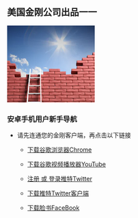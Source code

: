 ## 美国金刚公司出品一一

![image](l-w-s-athird.png)


### 安卓手机用户新手导航
- 请先连通您的金刚客户端，再点击以下链接
  - [下载谷歌浏览器Chrome](https://a2zitpro.github.io/web/123)

  - [下载谷歌视频播放器YouTube]()

  - [注册 或 登录推特Twitter](https://mobile.twitter.com/)
  - [下载推特Twitter客户端](https://play.google.com/store/apps/details?id=com.twitter.android&hl=zh_CN&referrer=utm_source%3Dgoogle%26utm_medium%3Dorganic%26utm_term%3D推特下载&pcampaignid=APPU_1_v0nBXdjgFtDL-gSV7KOgCg)

  - [下载脸书FaceBook]()
